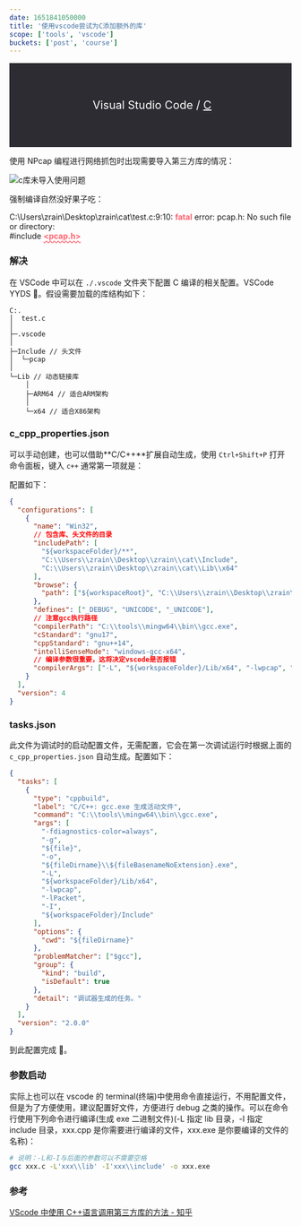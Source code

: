 ```yaml
---
date: 1651841050000
title: '使用vscode尝试为C添加额外的库'
scope: ['tools', 'vscode']
buckets: ['post', 'course']
---
```


<div style="height:150px;margin-bottom:10px;background-color:#2c2c32;display:flex;justify-content:center;align-items:center;color:#ffffff;font-size:20px;user-select:none"><Icon icon="vscode-icons:file-type-vscode" width="50" height="50" />&nbsp;Visual Studio Code&nbsp;/&nbsp;<span style="text-decoration:underline">C</span></div>

使用 NPcap 编程进行网络抓包时出现需要导入第三方库的情况：

![c库未导入使用问题](https://res.zrain.fun/images/2022/05/c%E5%BA%93%E6%9C%AA%E5%AF%BC%E5%85%A5%E4%BD%BF%E7%94%A8%E9%97%AE%E9%A2%98-6c5841292d3f9f6e17068317c7323569.png)

强制编译自然没好果子吃：

C:\Users\zrain\Desktop\zrain\cat\test.c:9:10: <strong style="color:#ff616e">fatal</strong> error: pcap.h: No such file or directory:
<br>
#include <strong style="color:#ff616e;text-decoration:#ff616e wavy underline;text-underline-offset:2px"><pcap.h\></strong>

### 解决

在 VSCode 中可以在 `./.vscode` 文件夹下配置 C 编译的相关配置。VSCode YYDS 🤣。假设需要加载的库结构如下：

```text
C:.
│  test.c
│
├─.vscode
│
├─Include // 头文件
│  └─pcap
│
└─Lib // 动态链接库
    │
    ├─ARM64 // 适合ARM架构
    │
    └─x64 // 适合X86架构
```

### c_cpp_properties.json

可以手动创建，也可以借助**C/C++**扩展自动生成，使用 `Ctrl+Shift+P` 打开命令面板，键入 `c++` 通常第一项就是：

<CenterImg src="https://res.zrain.fun/images/2022/05/vscode%E5%91%BD%E4%BB%A4%E9%9D%A2%E6%9D%BF-cea8cff109471b6f91520d9549747fb5.png" alt="vscode命令面板" zoom="60%" />

配置如下：

```json
{
  "configurations": [
    {
      "name": "Win32",
      // 包含库、头文件的目录
      "includePath": [
        "${workspaceFolder}/**",
        "C:\\Users\\zrain\\Desktop\\zrain\\cat\\Include",
        "C:\\Users\\zrain\\Desktop\\zrain\\cat\\Lib\\x64"
      ],
      "browse": {
        "path": ["${workspaceRoot}", "C:\\Users\\zrain\\Desktop\\zrain\\cat\\Lib"]
      },
      "defines": ["_DEBUG", "UNICODE", "_UNICODE"],
      // 注意gcc执行路径
      "compilerPath": "C:\\tools\\mingw64\\bin\\gcc.exe",
      "cStandard": "gnu17",
      "cppStandard": "gnu++14",
      "intelliSenseMode": "windows-gcc-x64",
      // 编译参数很重要，这将决定vscode是否报错
      "compilerArgs": ["-L", "${workspaceFolder}/Lib/x64", "-lwpcap", "-lPacket", "-I", "${workspaceFolder}/Include"]
    }
  ],
  "version": 4
}
```

### tasks.json

此文件为调试时的启动配置文件，无需配置，它会在第一次调试运行时根据上面的 `c_cpp_properties.json` 自动生成。配置如下：

```json
{
  "tasks": [
    {
      "type": "cppbuild",
      "label": "C/C++: gcc.exe 生成活动文件",
      "command": "C:\\tools\\mingw64\\bin\\gcc.exe",
      "args": [
        "-fdiagnostics-color=always",
        "-g",
        "${file}",
        "-o",
        "${fileDirname}\\${fileBasenameNoExtension}.exe",
        "-L",
        "${workspaceFolder}/Lib/x64",
        "-lwpcap",
        "-lPacket",
        "-I",
        "${workspaceFolder}/Include"
      ],
      "options": {
        "cwd": "${fileDirname}"
      },
      "problemMatcher": ["$gcc"],
      "group": {
        "kind": "build",
        "isDefault": true
      },
      "detail": "调试器生成的任务。"
    }
  ],
  "version": "2.0.0"
}
```

到此配置完成 🙌。

### 参数启动

实际上也可以在 vscode 的 terminal(终端)中使用命令直接运行，不用配置文件，但是为了方便使用，建议配置好文件，方便进行 debug 之类的操作。可以在命令行使用下列命令进行编译(生成 exe 二进制文件)(-L 指定 lib 目录，-I 指定 include 目录，xxx.cpp 是你需要进行编译的文件，xxx.exe 是你要编译的文件的名称)：

```bash
# 说明：-L和-I与后面的参数可以不需要空格
gcc xxx.c -L'xxx\\lib' -I'xxx\\include' -o xxx.exe
```

### 参考

[VScode 中使用 C++语言调用第三方库的方法 - 知乎](https://zhuanlan.zhihu.com/p/414270736)
